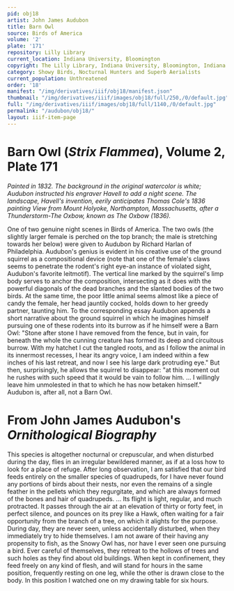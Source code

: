 ```yaml
---
pid: obj18
artist: John James Audubon
title: Barn Owl
source: Birds of America
volume: '2'
plate: '171'
repository: Lilly Library
current_location: Indiana University, Bloomington
copyright: The Lilly Library, Indiana University, Bloomington, Indiana
category: Showy Birds, Nocturnal Hunters and Superb Aerialists
current_population: Unthreatened
order: '18'
manifest: "/img/derivatives/iiif/obj18/manifest.json"
thumbnail: "/img/derivatives/iiif/images/obj18/full/250,/0/default.jpg"
full: "/img/derivatives/iiif/images/obj18/full/1140,/0/default.jpg"
permalink: "/audubon/obj18/"
layout: iiif-item-page
---
```


# Barn Owl (_Strix Flammea_), Volume 2, Plate 171

_Painted in 1832. The background in the original watercolor is white; Audubon instructed his engraver Havell to add a night scene. The landscape, Havell's invention, eerily anticipates Thomas Cole's 1836 painting View from Mount Holyoke, Northampton, Massachusetts, after a Thunderstorm-The Oxbow, known as The Oxbow (1836)._

One of two genuine night scenes in Birds of America. The two owls (the slightly larger female is perched on the top branch; the male is stretching towards her below) were given to Audubon by Richard Harlan of Philadelphia. Audubon's genius is evident in his creative use of the ground squirrel as a compositional device (note that one of the female's claws seems to penetrate the rodent's right eye-an instance of violated sight, Audubon's favorite leitmotif). The vertical line marked by the squirrel's limp body serves to anchor the composition, intersecting as it does with the powerful diagonals of the dead branches and the slanted bodies of the two birds. At the same time, the poor little animal seems almost like a piece of candy the female, her head jauntily cocked, holds down to her greedy partner, taunting him. To the corresponding essay Audubon appends a short narrative about the ground squirrel in which he imagines himself pursuing one of these rodents into its burrow as if he himself were a Barn Owl: "Stone after stone I have removed from the fence, but in vain, for beneath the whole the cunning creature has formed its deep and circuitous burrow. With my hatchet I cut the tangled roots, and as I follow the animal in its innermost recesses, I hear its angry voice, I am indeed within a few inches of his last retreat, and now I see his large dark protruding eye." But then, surprisingly, he allows the squirrel to disappear: "at this moment out he rushes with such speed that it would be vain to follow him. ... I willingly leave him unmolested in that to which he has now betaken himself." Audubon is, after all, not a Barn Owl.

# From John James Audubon's _Ornithological Biography_

This species is altogether nocturnal or crepuscular, and when disturbed during the day, flies in an irregular bewildered manner, as if at a loss how to look for a place of refuge. After long observation, I am satisfied that our bird feeds entirely on the smaller species of quadrupeds, for I have never found any portions of birds about their nests, nor even the remains of a single feather in the pellets which they regurgitate, and which are always formed of the bones and hair of quadrupeds. ... Its flight is light, regular, and much protracted. It passes through the air at an elevation of thirty or forty feet, in perfect silence, and pounces on its prey like a Hawk, often waiting for a fair opportunity from the branch of a tree, on which it alights for the purpose. During day, they are never seen, unless accidentally disturbed, when they immediately try to hide themselves. I am not aware of their having any propensity to fish, as the Snowy Owl has, nor have I ever seen one pursuing a bird. Ever careful of themselves, they retreat to the hollows of trees and such holes as they find about old buildings. When kept in confinement, they feed freely on any kind of flesh, and will stand for hours in the same position, frequently resting on one leg, while the other is drawn close to the body. In this position I watched one on my drawing table for six hours.
